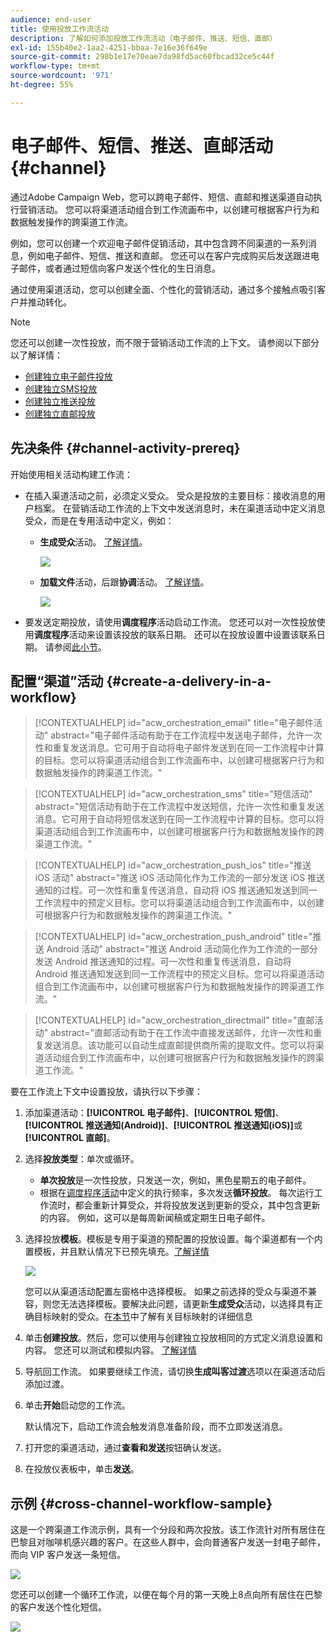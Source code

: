 ```yaml
---
audience: end-user
title: 使用投放工作流活动
description: 了解如何添加投放工作流活动（电子邮件、推送、短信、直邮）
exl-id: 155b40e2-1aa2-4251-bbaa-7e16e36f649e
source-git-commit: 298b1e17e70eae7da98fd5ac60fbcad32ce5c44f
workflow-type: tm+mt
source-wordcount: '971'
ht-degree: 55%

---
```


# 电子邮件、短信、推送、直邮活动 {#channel}

通过Adobe Campaign Web，您可以跨电子邮件、短信、直邮和推送渠道自动执行营销活动。 您可以将渠道活动组合到工作流画布中，以创建可根据客户行为和数据触发操作的跨渠道工作流。

例如，您可以创建一个欢迎电子邮件促销活动，其中包含跨不同渠道的一系列消息，例如电子邮件、短信、推送和直邮。 您还可以在客户完成购买后发送跟进电子邮件，或者通过短信向客户发送个性化的生日消息。

通过使用渠道活动，您可以创建全面、个性化的营销活动，通过多个接触点吸引客户并推动转化。

>[!NOTE]
>
>您还可以创建一次性投放，而不限于营销活动工作流的上下文。 请参阅以下部分以了解详情：
>* [创建独立电子邮件投放](../../email/create-email.md)
>* [创建独立SMS投放](../../sms/create-sms.md)
>* [创建独立推送投放](../../push/create-push.md)
>* [创建独立直邮投放](../../direct-mail/create-direct-mail.md)

## 先决条件 {#channel-activity-prereq}

开始使用相关活动构建工作流：

* 在插入渠道活动之前，必须定义受众。 受众是投放的主要目标：接收消息的用户档案。 在营销活动工作流的上下文中发送消息时，未在渠道活动中定义消息受众，而是在专用活动中定义，例如：

   * **生成受众**&#x200B;活动。 [了解详情](build-audience.md)。

     ![](../../msg/assets/add-delivery-in-wf.png)

   * **加载文件**&#x200B;活动，后跟&#x200B;**协调**&#x200B;活动。 [了解详情](load-file.md)。

     ![](../assets/workflow-reconciliation-criteria.png)

* 要发送定期投放，请使用&#x200B;**调度程序**&#x200B;活动启动工作流。 您还可以对一次性投放使用&#x200B;**调度程序**&#x200B;活动来设置该投放的联系日期。 还可以在投放设置中设置该联系日期。 请参阅[此小节](scheduler.md)。

## 配置“渠道”活动 {#create-a-delivery-in-a-workflow}

>[!CONTEXTUALHELP]
>id="acw_orchestration_email"
>title="电子邮件活动"
>abstract="电子邮件活动有助于在工作流程中发送电子邮件，允许一次性和重复发送消息。它可用于自动将电子邮件发送到在同一工作流程中计算的目标。您可以将渠道活动组合到工作流画布中，以创建可根据客户行为和数据触发操作的跨渠道工作流。"

>[!CONTEXTUALHELP]
>id="acw_orchestration_sms"
>title="短信活动"
>abstract="短信活动有助于在工作流程中发送短信，允许一次性和重复发送消息。它可用于自动将短信发送到在同一工作流程中计算的目标。您可以将渠道活动组合到工作流画布中，以创建可根据客户行为和数据触发操作的跨渠道工作流。"

>[!CONTEXTUALHELP]
>id="acw_orchestration_push_ios"
>title="推送 iOS 活动"
>abstract="推送 iOS 活动简化作为工作流的一部分发送 iOS 推送通知的过程。可一次性和重复传送消息，自动将 iOS 推送通知发送到同一工作流程中的预定义目标。您可以将渠道活动组合到工作流画布中，以创建可根据客户行为和数据触发操作的跨渠道工作流。"

>[!CONTEXTUALHELP]
>id="acw_orchestration_push_android"
>title="推送 Android 活动"
>abstract="推送 Android 活动简化作为工作流的一部分发送 Android 推送通知的过程。可一次性和重复传送消息，自动将 Android 推送通知发送到同一工作流程中的预定义目标。您可以将渠道活动组合到工作流画布中，以创建可根据客户行为和数据触发操作的跨渠道工作流。"

>[!CONTEXTUALHELP]
>id="acw_orchestration_directmail"
>title="直邮活动"
>abstract="直邮活动有助于在工作流中直接发送邮件，允许一次性和重复发送消息。该功能可以自动生成直邮提供商所需的提取文件。您可以将渠道活动组合到工作流画布中，以创建可根据客户行为和数据触发操作的跨渠道工作流。"

要在工作流上下文中设置投放，请执行以下步骤：

1. 添加渠道活动：**[!UICONTROL 电子邮件]**、**[!UICONTROL 短信]**、**[!UICONTROL 推送通知(Android)]**、**[!UICONTROL 推送通知(iOS)]**&#x200B;或&#x200B;**[!UICONTROL 直邮]**。

1. 选择&#x200B;**投放类型**：单次或循环。

   * **单次投放**&#x200B;是一次性投放，只发送一次，例如，黑色星期五的电子邮件。
   * 根据在[调度程序活动](scheduler.md)中定义的执行频率，多次发送&#x200B;**循环投放**。 每次运行工作流时，都会重新计算受众，并将投放发送到更新的受众，其中包含更新的内容。 例如，这可以是每周新闻稿或定期生日电子邮件。

1. 选择投放&#x200B;**模板**。模板是专用于渠道的预配置的投放设置。每个渠道都有一个内置模板，并且默认情况下已预先填充。[了解详情](../../msg/delivery-template.md)

   ![](../assets/delivery-activity-in-wf.png)

   您可以从渠道活动配置左窗格中选择模板。 如果之前选择的受众与渠道不兼容，则您无法选择模板。要解决此问题，请更新&#x200B;**生成受众**&#x200B;活动，以选择具有正确目标映射的受众。在[本节](../../audience/targeting-dimensions.md)中了解有关目标映射的详细信息

1. 单击&#x200B;**创建投放**。然后，您可以使用与创建独立投放相同的方式定义消息设置和内容。 您还可以测试和模拟内容。 [了解详情](../../msg/gs-messages.md)

1. 导航回工作流。 如果要继续工作流，请切换&#x200B;**生成叫客过渡**&#x200B;选项以在渠道活动后添加过渡。

1. 单击&#x200B;**开始**&#x200B;启动您的工作流。

   默认情况下，启动工作流会触发消息准备阶段，而不立即发送消息。

1. 打开您的渠道活动，通过&#x200B;**查看和发送**&#x200B;按钮确认发送。

1. 在投放仪表板中，单击&#x200B;**发送**。

## 示例 {#cross-channel-workflow-sample}

这是一个跨渠道工作流示例，具有一个分段和两次投放。该工作流针对所有居住在巴黎且对咖啡机感兴趣的客户。在这些人群中，会向普通客户发送一封电子邮件，而向 VIP 客户发送一条短信。

![](../assets/workflow-channel-example.png)

<!--
description, which use case you can perform (common other activities that you can link before of after the activity)

how to add and configure the activity

example of a configured activity within a workflow
The Email delivery activity allows you to configure the sending an email in a workflow. 

-->

您还可以创建一个循环工作流，以便在每个月的第一天晚上8点向所有居住在巴黎的客户发送个性化短信。

![](../assets/workflow-channel-example2.png)

<!-- Scheduled emails available?

This can be a single send email and sent just once, or it can be a recurring email.
* Single send emails are standard emails, sent once.
* Recurring emails allow you to send the same email multiple times to different targets over a defined period. You can aggregate the deliveries per period in order to get reports that correspond to your needs.

When linked to a scheduler, you can define recurring emails.
Email recipients are defined upstream of the activity in the same workflow, via an Audience targeting activity.

-->


<!--The message preparation is triggered according to the workflow execution parameters. From the message dashboard, you can select whether to request or not a manual confirmation to send the message (required by default). You can start the workflow manually or place a scheduler activity in the workflow to automate execution.-->
